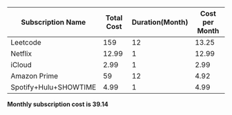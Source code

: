 | Subscription Name | Total Cost | Duration(Month) | Cost per Month |
| ----------- | ----------- | ----------- | ----------- |
| Leetcode | 159 | 12 | 13.25 |
| Netflix | 12.99 | 1 | 12.99 |
| iCloud | 2.99 | 1 | 2.99 |
| Amazon Prime | 59 | 12 | 4.92 |
| Spotify+Hulu+SHOWTIME | 4.99 | 1 | 4.99 |

**Monthly subscription cost is 39.14**